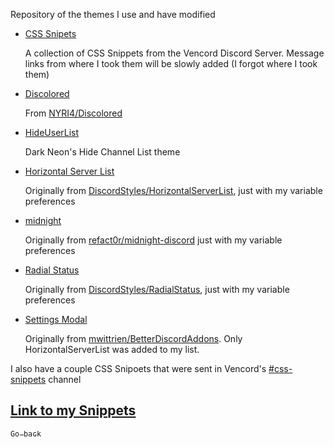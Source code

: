 Repository of the themes I use and have modified

- [CSS Snipets](https://nspc911.github.io/themes/vencord/CSSSnippets.theme.css)

  A collection of CSS Snippets from the Vencord Discord Server.
  Message links from where I took them will be slowly added (I forgot where I took them)

- [Discolored](https://nspc911.github.io/themes/vencord/discolored.theme.css)

  From [NYRI4/Discolored](https://github.com/NYRI4/Discolored)

- [HideUserList](https://nspc911.github.io/themes/vencord/HideUserList.theme.css)

  Dark Neon's Hide Channel List theme

- [Horizontal Server List](https://nspc911.github.io/themes/vencord/HorizontalServerList.theme.css)

  Originally from [DiscordStyles/HorizontalServerList](https://github.com/DiscordStyles/HorizontalServerList), just with my variable preferences

- [midnight](https://nspc911.github.io/themes/vencord/midnight.theme.css)

  Originally from [refact0r/midnight-discord](https://refact0r.github.io/midnight-discord/midnight.css) just with my variable preferences

- [Radial Status](https://nspc911.github.io/themes/vencord/RadialStatus.theme.css)

  Originally from [DiscordStyles/RadialStatus](https://github.com/DiscordStyles/RadialStatus), just with my variable preferences

- [Settings Modal](https://nspc911.github.io/themes/vencord/SettingsModal.theme.css)

  Originally from [mwittrien/BetterDiscordAddons](https://github.com/mwittrien/BetterDiscordAddons/). Only HorizontalServerList was added to my list.


I also have a couple CSS Snipoets that were sent in Vencord's [#css-snippets](https://discord.com/channels/1015060230222131221/1028106818368589824) channel

## [Link to my Snippets](https://nspc911.github.io/themes/vencord/snippets)

[<kbd><sub>Go back</sub></kbd>](https://nspc911.github.io/themes)
